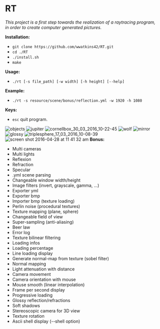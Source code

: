 # RT

_This project is a first step towards the realization of a raytracing program, in order to create computer generated pictures._

__Installation:__

* `git clone https://github.com/wwatkins42/RT.git`
* `cd ./RT`
* `./install.sh`
* `make`

**Usage:**
* `./rt [-s file_path] [-w width] [-h height] [--help]`

**Example:**
* `./rt -s resource/scene/bonus/reflection.yml -w 1920 -h 1080`

**Keys:**
* `esc` quit program.

![objects](https://cloud.githubusercontent.com/assets/16082039/15098030/c97af69c-1530-11e6-9d6f-1b840b07828a.png)
![jupiter](https://cloud.githubusercontent.com/assets/16082039/15098031/cc4db0da-1530-11e6-8ddc-bca5896da6c2.png)
![cornellbox_30_03_2016_10-22-45](https://cloud.githubusercontent.com/assets/16082039/14136368/d1102126-f662-11e5-901d-69fbb50cdba8.png)
![wolf](https://cloud.githubusercontent.com/assets/16082039/14987222/633f6cee-114f-11e6-992f-93b768990583.png)
![mirror](https://cloud.githubusercontent.com/assets/16082039/14987224/65d5249e-114f-11e6-8d31-6fe1935c9fbe.png)
![glossy](https://cloud.githubusercontent.com/assets/16082039/14081611/d9028cdc-f50b-11e5-9df1-8a36d23051e8.png)
![triplesphere_17_03_2016_10-08-39](https://cloud.githubusercontent.com/assets/16072194/13849567/0298bb6a-ec57-11e5-95d9-4c392deb8df5.jpg)
![screen shot 2016-04-28 at 11 41 32 am](https://cloud.githubusercontent.com/assets/16082039/14881965/b00bb2c0-0d36-11e6-94da-3c9ab804f484.png)
__Bonus:__
- Multi cameras
- Multi lights
- Reflexion
- Refraction
- Specular
- .yml scene parsing
- Changeable window width/height
- Image filters (invert, grayscale, gamma, ...)
- Exporter yml
- Exporter bmp
- Importer bmp (texture loading)
- Perlin noise (procedural textures)
- Texture mapping (plane, sphere)
- Changeable field of view
- Super-sampling (anti-aliasing)
- Beer law
- Error log
- Texture bilinear filtering
- Loading infos
- Loading percentage
- Line loading display
- Generate normal-map from texture (sobel filter)
- Normal mapping
- Light attenuation with distance
- Camera movement
- Camera orientation with mouse
- Mouse smooth (linear interpolation)
- Frame per second display
- Progressive loading
- Glossy reflection/refractions
- Soft shadows
- Stereoscopic camera for 3D view
- Texture rotation
- Ascii shell display (--shell option)
